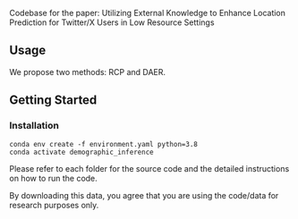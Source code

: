Codebase for the paper: Utilizing External Knowledge to Enhance Location Prediction for Twitter/X Users in Low Resource Settings

## Usage
We propose two methods: RCP and DAER.

## Getting Started

### Installation

```
conda env create -f environment.yaml python=3.8
conda activate demographic_inference
```

Please refer to each folder for the source code and the detailed instructions on how to run the code.

By downloading this data, you agree that you are using the code/data for research purposes only.
